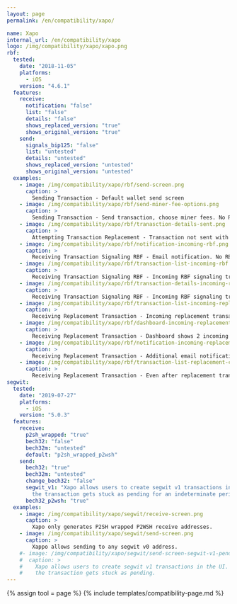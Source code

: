 ```yaml
---
layout: page
permalink: /en/compatibility/xapo/

name: Xapo
internal_url: /en/compatibility/xapo
logo: /img/compatibility/xapo/xapo.png
rbf:
  tested:
    date: "2018-11-05"
    platforms:
      - iOS
    version: "4.6.1"
  features:
    receive:
      notification: "false"
      list: "false"
      details: "false"
      shows_replaced_version: "true"
      shows_original_version: "true"
    send:
      signals_bip125: "false"
      list: "untested"
      details: "untested"
      shows_replaced_version: "untested"
      shows_original_version: "untested"
  examples:
    - image: /img/compatibility/xapo/rbf/send-screen.png
      caption: >
        Sending Transaction - Default wallet send screen
    - image: /img/compatibility/xapo/rbf/send-miner-fee-options.png
      caption: >
        Sending Transaction - Send transaction, choose miner fees. No RBF options.
    - image: /img/compatibility/xapo/rbf/tranasction-details-sent.png
      caption: >
        Attempting Transaction Replacement - Transaction not sent with RBF signaled. No bumping possible.
    - image: /img/compatibility/xapo/rbf/notification-incoming-rbf.png
      caption: >
        Receiving Transaction Signaling RBF - Email notification. No RBF warning.
    - image: /img/compatibility/xapo/rbf/transaction-list-incoming-rbf.png
      caption: >
        Receiving Transaction Signaling RBF - Incoming RBF signaling transaction in list. No label for RBF.
    - image: /img/compatibility/xapo/rbf/transaction-details-incoming-rbf.png
      caption: >
        Receiving Transaction Signaling RBF - Incoming RBF signaling transaction details. No RBF flag.
    - image: /img/compatibility/xapo/rbf/transaction-list-incoming-replacement.png
      caption: >
        Receiving Replacement Transaction - Incoming replacement transaction. Both transactions show. Balance credited twice.
    - image: /img/compatibility/xapo/rbf/dashboard-incoming-replacement.png
      caption: >
        Receiving Replacement Transaction - Dashboard shows 2 incoming transaction. Balance includes both transactions.
    - image: /img/compatibility/xapo/rbf/notification-incoming-replacement.png
      caption: >
        Receiving Replacement Transaction - Additional email notification for replacement transaction.
    - image: /img/compatibility/xapo/rbf/transaction-list-replacement-confirmed.png
      caption: >
        Receiving Replacement Transaction - Even after replacement transaction has 100 confirms, original transaction stays pending.
segwit:
  tested:
    date: "2019-07-27"
    platforms:
      - iOS
    version: "5.0.3"
  features:
    receive:
      p2sh_wrapped: "true"
      bech32: "false"
      bech32m: "untested"
      default: "p2sh_wrapped_p2wsh"
    send:
      bech32: "true"
      bech32m: "untested"
      change_bech32: "false"
      segwit_v1: "Xapo allows users to create segwit v1 transactions in the UI. However,
        the transaction gets stuck as pending for an indeterminate period of time."
      bech32_p2wsh: "true"
  examples:
    - image: /img/compatibility/xapo/segwit/receive-screen.png
      caption: >
        Xapo only generates P2SH wrapped P2WSH receive addresses.
    - image: /img/compatibility/xapo/segwit/send-screen.png
      caption: >
        Xappo allows sending to any segwit v0 address.
    #- image: /img/compatibility/xapo/segwit/send-screen-segwit-v1-pending.png
    #  caption: >
    #    Xapo allows users to create segwit v1 transactions in the UI. However,
    #    the transaction gets stuck as pending.
---
```

<!-- Xapo -->

{% assign tool = page %}
{% include templates/compatibility-page.md %}
